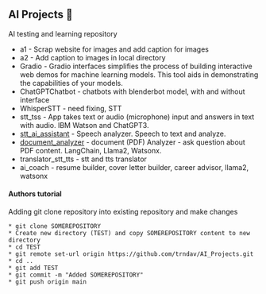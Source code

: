 ## AI Projects :open_file_folder:

AI testing and learning repository

* a1 - Scrap website for images and add caption for images
* a2 - Add caption to images in local directory
* Gradio - Gradio interfaces simplifies the process of building interactive web demos for machine learning models. This tool aids in demonstrating the capabilities of your models.
* ChatGPTChatbot - chatbots with blenderbot model, with and without interface
* WhisperSTT - need fixing, STT
* stt_tss - App takes text or audio (microphone) input and answers in text with audio. IBM Watson and ChatGPT3.
* [stt_ai_assistant](https://github.com/trndav/AI_Projects/tree/main/stt_ai_assistant) - Speech analyzer. Speech to text and analyze.
* [document_analyzer](https://github.com/trndav/AI_Projects/tree/main/document_analyzer) - document (PDF) Analyzer - ask question about PDF content. LangChain, Llama2, Watsonx.
* translator_stt_tts - stt and tts translator
* ai_coach - resume builder, cover letter builder, career advisor, llama2, watsonx

#### Authors tutorial
Adding git clone repository into existing repository and make changes
```
* git clone SOMEREPOSITORY
* Create new directory (TEST) and copy SOMEREPOSITORY content to new directory
* cd TEST
* git remote set-url origin https://github.com/trndav/AI_Projects.git
* cd ..
* git add TEST
* git commit -m "Added SOMEREPOSITORY"
* git push origin main
```